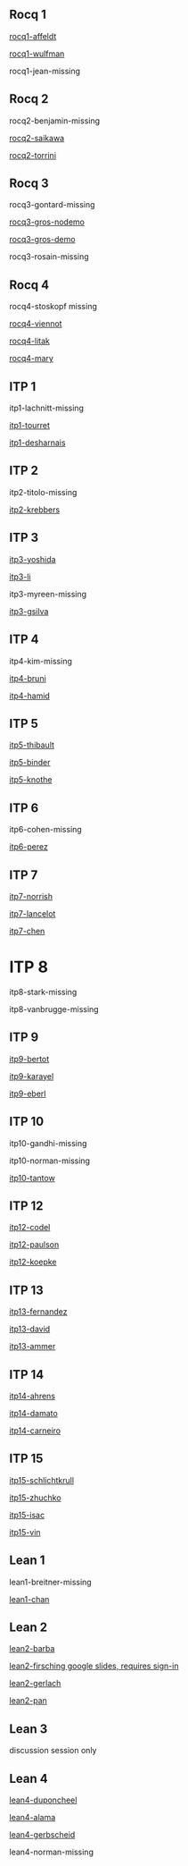 

## Rocq 1

[rocq1-affeldt](rocq1-affeldt.pdf)

[rocq1-wulfman](rocq1-wulfman.pdf)

rocq1-jean-missing

## Rocq 2

rocq2-benjamin-missing

[rocq2-saikawa](rocq2-saikawa.pdf)

[rocq2-torrini](rocq2-torrini.pdf)

## Rocq 3

rocq3-gontard-missing

[rocq3-gros-nodemo](rocq3-gros-nodemo.pdf)

[rocq3-gros-demo](rocq3-gros.pdf)

rocq3-rosain-missing

## Rocq 4

rocq4-stoskopf missing

[rocq4-viennot](rocq4-viennot.pdf)

[rocq4-litak](rocq4-litak.pdf)

[rocq4-mary](rocq4-mary.pdf)


## ITP 1

itp1-lachnitt-missing

[itp1-tourret](itp1-tourret.pdf)

[itp1-desharnais](itp1-desharnais.pdf)

## ITP 2 

itp2-titolo-missing

[itp2-krebbers](itp2-krebbers.pdf)

## ITP 3

[itp3-yoshida](itp3-yoshida.pdf)

[itp3-li](itp3-li.pdf)

itp3-myreen-missing

[itp3-gsilva](itp3-gsilva.pdf)

## ITP 4

itp4-kim-missing

[itp4-bruni](itp4-bruni.pdf)

[itp4-hamid](itp4-hamid.pdf)

## ITP 5

[itp5-thibault](itp5-thibault.pdf)

[itp5-binder](itp5-binder.pdf)

[itp5-knothe](itp5-knothe.pdf)

## ITP 6

itp6-cohen-missing

[itp6-perez](itp6-perez.pdf)

## ITP 7

[itp7-norrish](itp7-norrish.pdf)

[itp7-lancelot](itp7-lancelot.pdf)

[itp7-chen](itp7-chen.pdf)

# ITP 8

itp8-stark-missing

itp8-vanbrugge-missing


## ITP 9

[itp9-bertot](itp9-bertot.pdf)

[itp9-karayel](itp9-karayel.pdf)

[itp9-eberl](itp9-eberl.pdf)

## ITP 10

itp10-gandhi-missing

itp10-norman-missing

[itp10-tantow](itp10-tantow.pdf)

## ITP 12

[itp12-codel](itp12-codel.pdf)

[itp12-paulson](itp12-paulson.pdf)

[itp12-koepke](itp12-koepke.pdf)

## ITP 13

[itp13-fernandez](itp13-fernandez.pdf)

[itp13-david](itp13-david.pdf)

[itp13-ammer](itp13-ammer.pdf)

## ITP 14

[itp14-ahrens](itp14-ahrens.pdf)

[itp14-damato](itp14-damato.pdf)

[itp14-carneiro](itp14-carneiro.pdf)

## ITP 15

[itp15-schlichtkrull](itp15-schlichtkrull.pdf)

[itp15-zhuchko](itp15-zhuchko.pdf)

[itp15-isac](itp15-isac.pdf)

[itp15-vin](itp15-vin.pdf)

## Lean 1 

lean1-breitner-missing

[lean1-chan](lean1-chan.pdf)

## Lean 2

[lean2-barba](lean2-barba.pdf)

[lean2-firsching google slides, requires sign-in](https://docs.google.com/presentation/d/1p7IhCJOD_j4EtKTG-xRhybvURDrknRlLKOdHuNWvw-Y/edit?usp=sharing&resourcekey=0-aXTaSlVB30va64xKkAgbSg&ts=68ddd638)

[lean2-gerlach](lean2-gerlach.pdf)

[lean2-pan](lean2-pan.pdf)

## Lean 3

discussion session only

## Lean 4 

[lean4-duponcheel](lean4-duponcheel.pdf)

[lean4-alama](lean4-alama.pdf)

[lean4-gerbscheid](lean4-gerbscheid.pdf)

lean4-norman-missing


